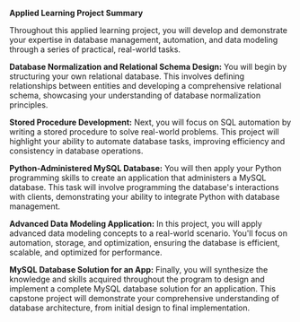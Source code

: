 **Applied Learning Project Summary**

Throughout this applied learning project, you will develop and demonstrate your expertise in database management, automation, and data modeling through a series of practical, real-world tasks.

**Database Normalization and Relational Schema Design:** You will begin by structuring your own relational database. This involves defining relationships between entities and developing a comprehensive relational schema, showcasing your understanding of database normalization principles.

**Stored Procedure Development:** Next, you will focus on SQL automation by writing a stored procedure to solve real-world problems. This project will highlight your ability to automate database tasks, improving efficiency and consistency in database operations.

**Python-Administered MySQL Database:** You will then apply your Python programming skills to create an application that administers a MySQL database. This task will involve programming the database's interactions with clients, demonstrating your ability to integrate Python with database management.

**Advanced Data Modeling Application:** In this project, you will apply advanced data modeling concepts to a real-world scenario. You'll focus on automation, storage, and optimization, ensuring the database is efficient, scalable, and optimized for performance.

**MySQL Database Solution for an App:** Finally, you will synthesize the knowledge and skills acquired throughout the program to design and implement a complete MySQL database solution for an application. This capstone project will demonstrate your comprehensive understanding of database architecture, from initial design to final implementation.
